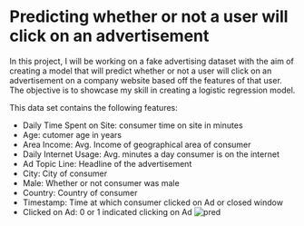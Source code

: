 # Predicting whether or not a user will click on an advertisement
In this project, I will be working on a fake advertising dataset with the aim of creating a model that will predict whether or not a user will click on an advertisement on a company website based off the features of that user. 
The objective is to showcase my skill in creating a logistic regression model.

This data set contains the following features:

* Daily Time Spent on Site: consumer time on site in minutes
* Age: cutomer age in years
* Area Income: Avg. Income of geographical area of consumer
* Daily Internet Usage: Avg. minutes a day consumer is on the internet
* Ad Topic Line: Headline of the advertisement
* City: City of consumer
* Male: Whether or not consumer was male
* Country: Country of consumer
* Timestamp: Time at which consumer clicked on Ad or closed window
* Clicked on Ad: 0 or 1 indicated clicking on Ad
![pred](https://github.com/user-attachments/assets/a037e2a2-0837-4b27-91a2-e30f79abb325)
